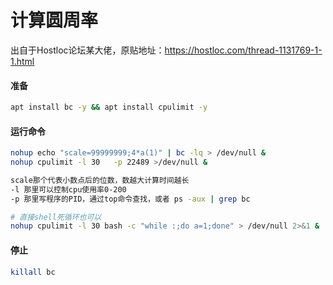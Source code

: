 # 计算圆周率
出自于Hostloc论坛某大佬，原贴地址：https://hostloc.com/thread-1131769-1-1.html   
#### 准备
```bash
apt install bc -y && apt install cpulimit -y
```
#### 运行命令
```bash
nohup echo "scale=99999999;4*a(1)" | bc -lq > /dev/null &
nohup cpulimit -l 30   -p 22489 >/dev/null &

scale那个代表小数点后的位数，数越大计算时间越长
-l 那里可以控制cpu使用率0-200
-p 那里写程序的PID，通过top命令查找，或者 ps -aux | grep bc

# 直接shell死循环也可以
nohup cpulimit -l 30 bash -c "while :;do a=1;done" > /dev/null 2>&1 &
```
#### 停止
```bash
killall bc
```
